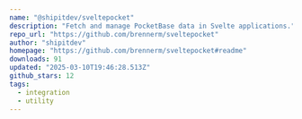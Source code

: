 ```yaml
---
name: "@shipitdev/sveltepocket"
description: "Fetch and manage PocketBase data in Svelte applications."
repo_url: "https://github.com/brennerm/sveltepocket"
author: "shipitdev"
homepage: "https://github.com/brennerm/sveltepocket#readme"
downloads: 91
updated: "2025-03-10T19:46:28.513Z"
github_stars: 12
tags: 
  - integration
  - utility
---
```

